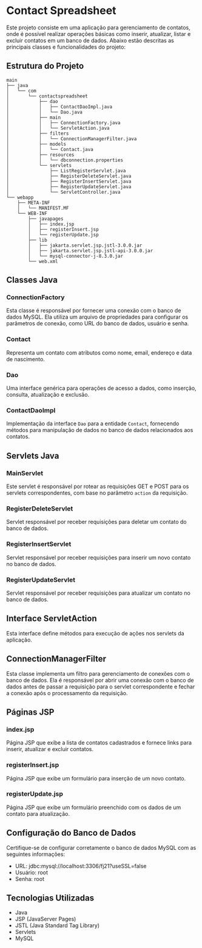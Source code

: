 # Contact Spreadsheet

Este projeto consiste em uma aplicação para gerenciamento de contatos, onde é possível realizar operações básicas como inserir, atualizar, listar e excluir contatos em um banco de dados. Abaixo estão descritas as principais classes e funcionalidades do projeto:

## Estrutura do Projeto
```
main
├── java
│   └── com
│       └── contactspreadsheet
│           ├── dao
│           │   ├── ContactDaoImpl.java
│           │   └── Dao.java
│           ├── main
│           │   ├── ConnectionFactory.java
│           │   └── ServletAction.java 
│           ├── filters
│           │   └── ConnectionManagerFilter.java 
│           ├── models
│           │   └── Contact.java
│           ├── resources
│           │   └── dbconnection.properties
│           └── servlets
│               ├── ListRegisterServlet.java
│               ├── RegisterDeleteServlet.java
│               ├── RegisterInsertServlet.java
│               ├── RegisterUpdateServlet.java
│               └── ServletController.java
└── webapp
    ├── META-INF
    │   └── MANIFEST.MF
    └── WEB-INF
        ├── javapages
        │   ├── index.jsp
        │   ├── registerInsert.jsp
        │   └── registerUpdate.jsp
        ├── lib
        │   ├── jakarta.servlet.jsp.jstl-3.0.0.jar
        │   ├── jakarta.servlet.jsp.jstl-api-3.0.0.jar
        │   └── mysql-connector-j-8.3.0.jar
        └── web.xml
```



## Classes Java

### ConnectionFactory

Esta classe é responsável por fornecer uma conexão com o banco de dados MySQL. Ela utiliza um arquivo de propriedades para configurar os parâmetros de conexão, como URL do banco de dados, usuário e senha.

### Contact

Representa um contato com atributos como nome, email, endereço e data de nascimento.

### Dao

Uma interface genérica para operações de acesso a dados, como inserção, consulta, atualização e exclusão.

### ContactDaoImpl

Implementação da interface `Dao` para a entidade `Contact`, fornecendo métodos para manipulação de dados no banco de dados relacionados aos contatos.



## Servlets Java

### MainServlet

Este servlet é responsável por rotear as requisições GET e POST para os servlets correspondentes, com base no parâmetro `action` da requisição.

### RegisterDeleteServlet

Servlet responsável por receber requisições para deletar um contato do banco de dados.

### RegisterInsertServlet

Servlet responsável por receber requisições para inserir um novo contato no banco de dados.

### RegisterUpdateServlet

Servlet responsável por receber requisições para atualizar um contato no banco de dados.



## Interface ServletAction

Esta interface define métodos para execução de ações nos servlets da aplicação.



## ConnectionManagerFilter

Esta classe implementa um filtro para gerenciamento de conexões com o banco de dados. Ela é responsável por abrir uma conexão com o banco de dados antes de passar a requisição para o servlet correspondente e fechar a conexão após o processamento da requisição.



## Páginas JSP

### index.jsp

Página JSP que exibe a lista de contatos cadastrados e fornece links para inserir, atualizar e excluir contatos.

### registerInsert.jsp

Página JSP que exibe um formulário para inserção de um novo contato.

### registerUpdate.jsp

Página JSP que exibe um formulário preenchido com os dados de um contato para atualização.


## Configuração do Banco de Dados

Certifique-se de configurar corretamente o banco de dados MySQL com as seguintes informações:

- URL: jdbc:mysql://localhost:3306/fj21?useSSL=false
- Usuário: root
- Senha: root


## Tecnologias Utilizadas

- Java
- JSP (JavaServer Pages)
- JSTL (Java Standard Tag Library)
- Servlets
- MySQL

